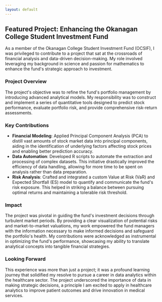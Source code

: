 ```yaml
---
layout: default
---
```


## Featured Project: Enhancing the Okanagan College Student Investment Fund

As a member of the Okanagan College Student Investment Fund (OCSIF), I was privileged to contribute to a project that sat at the crossroads of financial analysis and data-driven decision-making. My role involved leveraging my background in science and passion for mathematics to enhance the fund's strategic approach to investment.

### Project Overview

The project's objective was to refine the fund's portfolio management by introducing advanced analytical models. My responsibility was to construct and implement a series of quantitative tools designed to predict stock performance, evaluate portfolio risk, and provide comprehensive risk-return assessments.

### Key Contributions

- **Financial Modeling**: Applied Principal Component Analysis (PCA) to distill vast amounts of stock market data into principal components, aiding in the identification of underlying factors affecting stock prices and enabling better prediction accuracy.
- **Data Automation**: Developed R scripts to automate the extraction and processing of complex datasets. This initiative drastically improved the efficiency of data handling, allowing for more time to be spent on analysis rather than data preparation.
- **Risk Analysis**: Crafted and integrated a custom Value at Risk (VaR) and Expected Shortfall (ES) model to quantify and communicate the fund's risk exposure. This helped in striking a balance between pursuing optimal returns and maintaining a tolerable risk threshold.

### Impact

The project was pivotal in guiding the fund's investment decisions through turbulent market periods. By providing a clear visualization of potential risks and market-to-market valuations, my work empowered the fund managers with the information necessary to make informed decisions and safeguard the portfolio's health. My contributions were acknowledged as instrumental in optimizing the fund's performance, showcasing my ability to translate analytical concepts into tangible financial strategies.

### Looking Forward

This experience was more than just a project; it was a profound learning journey that solidified my resolve to pursue a career in data analytics within the healthcare sector. The project underscored the importance of data in making strategic decisions, a principle I am excited to apply in healthcare analytics to improve patient outcomes and drive innovation in medical services.


